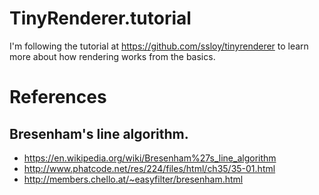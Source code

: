 # TinyRenderer.tutorial

I'm following the tutorial at https://github.com/ssloy/tinyrenderer to learn
more about how rendering works from the basics.

# References
## Bresenham's line algorithm.
+ https://en.wikipedia.org/wiki/Bresenham%27s_line_algorithm
+ http://www.phatcode.net/res/224/files/html/ch35/35-01.html
+ http://members.chello.at/~easyfilter/bresenham.html